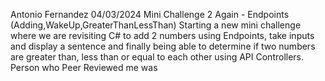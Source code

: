 Antonio Fernandez
04/03/2024
Mini Challenge 2 Again - Endpoints (Adding,WakeUp,GreaterThanLessThan)
Starting a new mini challenge where we are revisiting C# to add 2 numbers using Endpoints, take inputs and display a sentence and finally being able to determine if two numbers are greater than, less than or equal to each other using API Controllers.
Person who Peer Reviewed me was
